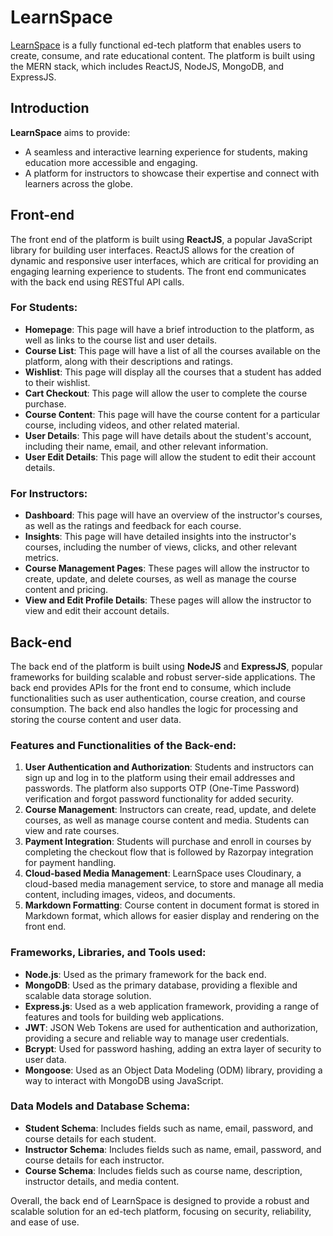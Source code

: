 # LearnSpace

[LearnSpace](https://learn-space-ed.vercel.app/) is a fully functional ed-tech platform that enables users to create, consume, and rate educational content. The platform is built using the MERN stack, which includes ReactJS, NodeJS, MongoDB, and ExpressJS.

## Introduction

**LearnSpace** aims to provide:
- A seamless and interactive learning experience for students, making education more accessible and engaging.
- A platform for instructors to showcase their expertise and connect with learners across the globe.

## Front-end

The front end of the platform is built using **ReactJS**, a popular JavaScript library for building user interfaces. ReactJS allows for the creation of dynamic and responsive user interfaces, which are critical for providing an engaging learning experience to students. The front end communicates with the back end using RESTful API calls.

### For Students:

- **Homepage**: This page will have a brief introduction to the platform, as well as links to the course list and user details.
- **Course List**: This page will have a list of all the courses available on the platform, along with their descriptions and ratings.
- **Wishlist**: This page will display all the courses that a student has added to their wishlist.
- **Cart Checkout**: This page will allow the user to complete the course purchase.
- **Course Content**: This page will have the course content for a particular course, including videos, and other related material.
- **User Details**: This page will have details about the student's account, including their name, email, and other relevant information.
- **User Edit Details**: This page will allow the student to edit their account details.

### For Instructors:

- **Dashboard**: This page will have an overview of the instructor's courses, as well as the ratings and feedback for each course.
- **Insights**: This page will have detailed insights into the instructor's courses, including the number of views, clicks, and other relevant metrics.
- **Course Management Pages**: These pages will allow the instructor to create, update, and delete courses, as well as manage the course content and pricing.
- **View and Edit Profile Details**: These pages will allow the instructor to view and edit their account details.

## Back-end

The back end of the platform is built using **NodeJS** and **ExpressJS**, popular frameworks for building scalable and robust server-side applications. The back end provides APIs for the front end to consume, which include functionalities such as user authentication, course creation, and course consumption. The back end also handles the logic for processing and storing the course content and user data.

### Features and Functionalities of the Back-end:

1. **User Authentication and Authorization**: Students and instructors can sign up and log in to the platform using their email addresses and passwords. The platform also supports OTP (One-Time Password) verification and forgot password functionality for added security.
2. **Course Management**: Instructors can create, read, update, and delete courses, as well as manage course content and media. Students can view and rate courses.
3. **Payment Integration**: Students will purchase and enroll in courses by completing the checkout flow that is followed by Razorpay integration for payment handling.
4. **Cloud-based Media Management**: LearnSpace uses Cloudinary, a cloud-based media management service, to store and manage all media content, including images, videos, and documents.
5. **Markdown Formatting**: Course content in document format is stored in Markdown format, which allows for easier display and rendering on the front end.

### Frameworks, Libraries, and Tools used:

- **Node.js**: Used as the primary framework for the back end.
- **MongoDB**: Used as the primary database, providing a flexible and scalable data storage solution.
- **Express.js**: Used as a web application framework, providing a range of features and tools for building web applications.
- **JWT**: JSON Web Tokens are used for authentication and authorization, providing a secure and reliable way to manage user credentials.
- **Bcrypt**: Used for password hashing, adding an extra layer of security to user data.
- **Mongoose**: Used as an Object Data Modeling (ODM) library, providing a way to interact with MongoDB using JavaScript.

### Data Models and Database Schema:

- **Student Schema**: Includes fields such as name, email, password, and course details for each student.
- **Instructor Schema**: Includes fields such as name, email, password, and course details for each instructor.
- **Course Schema**: Includes fields such as course name, description, instructor details, and media content.

Overall, the back end of LearnSpace is designed to provide a robust and scalable solution for an ed-tech platform, focusing on security, reliability, and ease of use.
